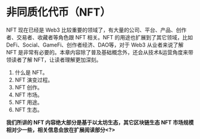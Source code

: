 # 非同质化代币（NFT）
NFT 现在已经是 Web3 比较重要的领域了，有大量的公司、平台、产品、创作者、交易者、收藏者等角色跟 NFT 相关。NFT 的用途也扩展到了其它领域，比如 DeFi、Social、GameFi、创作者经济、DAO等，对于 Web3 从业者来说了解 NFT 是非常有必要的。本章内容除了普及基础概念外，还会从技术&运营角度来带领读者了解 NFT，让读者理解更加深刻。
1. 什么是 NFT。 
2. NFT 演变过程。
3. NFT 创作。 
4. NFT 市场。
5. NFT 用途。
6. NFT 生态。

**我们所讲的 NFT 内容绝大部分是基于以太坊生态，其它区块链生态 NFT 市场规模相对少一些，相关信息会放在扩展阅读部分<?>**
